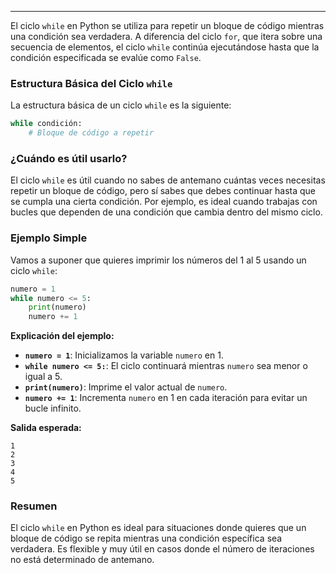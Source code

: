 ___
El ciclo `while` en Python se utiliza para repetir un bloque de código mientras una condición sea verdadera. A diferencia del ciclo `for`, que itera sobre una secuencia de elementos, el ciclo `while` continúa ejecutándose hasta que la condición especificada se evalúe como `False`.

### Estructura Básica del Ciclo `while`

La estructura básica de un ciclo `while` es la siguiente:

```python
while condición:
    # Bloque de código a repetir
```

### ¿Cuándo es útil usarlo?

El ciclo `while` es útil cuando no sabes de antemano cuántas veces necesitas repetir un bloque de código, pero sí sabes que debes continuar hasta que se cumpla una cierta condición. Por ejemplo, es ideal cuando trabajas con bucles que dependen de una condición que cambia dentro del mismo ciclo.

### Ejemplo Simple

Vamos a suponer que quieres imprimir los números del 1 al 5 usando un ciclo `while`:

```python
numero = 1
while numero <= 5:
    print(numero)
    numero += 1
```

**Explicación del ejemplo:**
- **`numero = 1`**: Inicializamos la variable `numero` en 1.
- **`while numero <= 5:`**: El ciclo continuará mientras `numero` sea menor o igual a 5.
- **`print(numero)`**: Imprime el valor actual de `numero`.
- **`numero += 1`**: Incrementa `numero` en 1 en cada iteración para evitar un bucle infinito.

**Salida esperada:**

```
1
2
3
4
5
```

### Resumen

El ciclo `while` en Python es ideal para situaciones donde quieres que un bloque de código se repita mientras una condición específica sea verdadera. Es flexible y muy útil en casos donde el número de iteraciones no está determinado de antemano.